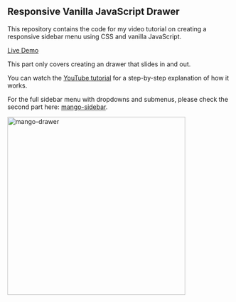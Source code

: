 ## Responsive Vanilla JavaScript Drawer

This repository contains the code for my video tutorial on creating a responsive sidebar menu using CSS and vanilla JavaScript.

<a href="https://laustke.github.io/mango-drawer/index.html" target="_blank">Live Demo</a>

This part only covers creating an drawer that slides in and out.

You can watch the [YouTube tutorial](https://www.youtube.com/watch?v=qfnnAIUf_yw) for a step-by-step explanation of how it works.

For the full sidebar menu with dropdowns and submenus, please check the second part here: [mango-sidebar](https://github.com/laustke/mango-sidebar).

<img src="https://laustke.github.io/mango-drawer/MangoDrawer.gif" alt="mango-drawer" width="400"/>



